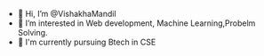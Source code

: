 - 👋 Hi, I’m @VishakhaMandil
- 👀 I’m interested in Web development, Machine Learning,Probelm Solving. 
- 🌱 I'm currently pursuing Btech in CSE 



<!---
VishakhaMandil/VishakhaMandil is a ✨ special ✨ repository because its `README.md` (this file) appears on your GitHub profile.
You can click the Preview link to take a look at your changes.
--->
